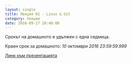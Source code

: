 ```yaml
---
layout: single
title: Лекция 01 - Linux & Git
category: лекции
date: 2016-09-27 20:40:00
---
```

Срокът на домашното е удължен с една седмица.

Краен срок за домашното: _10 октомври 2016 23:59:59.999_

[Линк към презентацията](https://drive.google.com/open?id=1X8__LK569_aebKXrtrVWyNd-jFYFT6n3qpiki1SYP9o)
